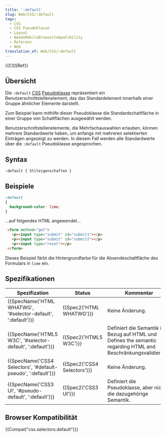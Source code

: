 ```yaml
---
title: ':default'
slug: Web/CSS/:default
tags:
  - CSS
  - CSS Pseudoklasse
  - Layout
  - NeedsMobileBrowserCompatibility
  - Referenz
  - Web
translation_of: Web/CSS/:default
---
```

{{CSSRef}}

## Übersicht

Die `:default` [CSS](/de/docs/Web/CSS) [Pseudoklasse](/de/docs/Web/CSS/Pseudo-classes) repräsentiert ein Benutzerschnittstellenelement, das das Standardelement innerhalb einer Gruppe ähnlicher Elemente darstellt.

Zum Beispiel kann mithilfe dieser Pseudoklasse die Standardschaltfläche in einer Gruppe von Schaltflächen ausgewählt werden.

Benutzerschnittstellenelemente, die Mehrfachauswahlen erlauben, können mehrere Standardwerte haben, um anfangs mit mehreren selektierten Einträgen angezeigt zu werden. In diesem Fall werden alle Standardwerte über die `:default` Pseudoklasse angesprochen.

## Syntax

    :default { Stileigenschaften }

## Beispiele

```css
:default
{
  background-color: lime;
}
```

...auf folgendes HTML angewendet...

```html
 <form method="get">
   <p><input type="submit" id="submit1"></p>
   <p><input type="submit" id="submit2"></p>
   <p><input type="reset"></p>
 </form>
```

Dieses Beispiel färbt die Hintergrundfarbe für die Absendeschaltfläche des Formulars in `lime` ein.

## Spezifikationen

| Spezifization                                                                    | Status                               | Kommentar                                                                                                      |
| -------------------------------------------------------------------------------- | ------------------------------------ | -------------------------------------------------------------------------------------------------------------- |
| {{SpecName('HTML WHATWG', '#selector-default', ':default')}} | {{Spec2('HTML WHATWG')}}     | Keine Änderung.                                                                                                |
| {{SpecName('HTML5 W3C', '#selector-default', ':default')}}     | {{Spec2('HTML5 W3C')}}         | Definiert die Semantik in Bezug auf HTML und Defines the semantic regarding HTML and Beschränkungsvalidierung. |
| {{SpecName('CSS4 Selectors', '#default-pseudo', ':default')}} | {{Spec2('CSS4 Selectors')}} | Keine Änderung.                                                                                                |
| {{SpecName('CSS3 UI', '#pseudo-default', ':default')}}         | {{Spec2('CSS3 UI')}}         | Definiert die Pseudoklasse, aber nicht die dazugehörige Semantik.                                              |

## Browser Kompatibilität

{{Compat("css.selectors.default")}}
